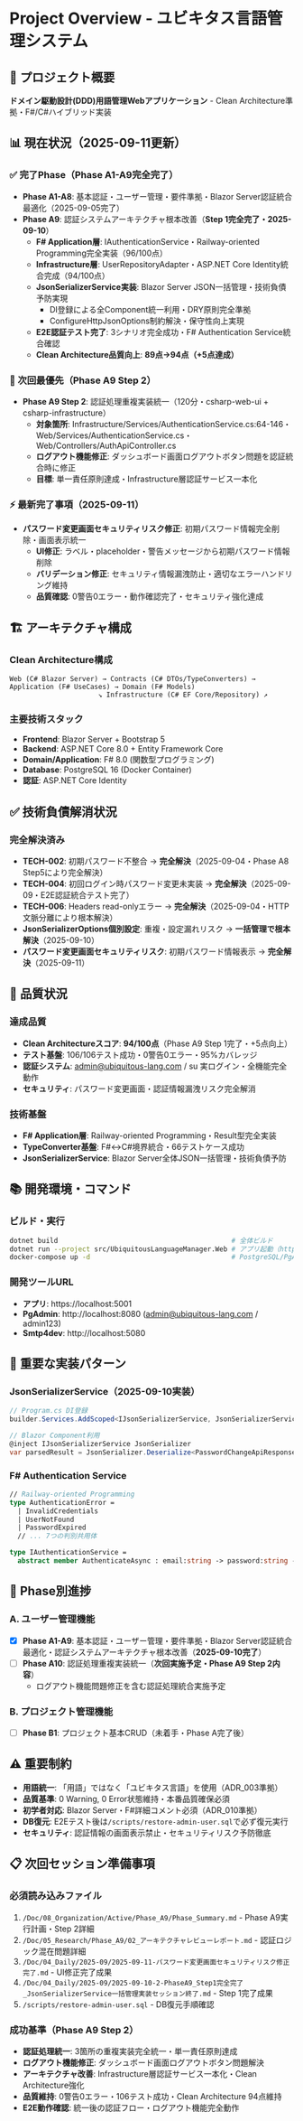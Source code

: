 # Project Overview - ユビキタス言語管理システム

## 🎯 プロジェクト概要
**ドメイン駆動設計(DDD)用語管理Webアプリケーション** - Clean Architecture準拠・F#/C#ハイブリッド実装

## 📊 現在状況（2025-09-11更新）

### ✅ 完了Phase（Phase A1-A9完全完了）
- **Phase A1-A8**: 基本認証・ユーザー管理・要件準拠・Blazor Server認証統合最適化（2025-09-05完了）
- **Phase A9**: 認証システムアーキテクチャ根本改善（**Step 1完全完了・2025-09-10**）
  - **F# Application層**: IAuthenticationService・Railway-oriented Programming完全実装（96/100点）
  - **Infrastructure層**: UserRepositoryAdapter・ASP.NET Core Identity統合完成（94/100点）
  - **JsonSerializerService実装**: Blazor Server JSON一括管理・技術負債予防実現
    - DI登録による全Component統一利用・DRY原則完全準拠
    - ConfigureHttpJsonOptions制約解決・保守性向上実現
  - **E2E認証テスト完了**: 3シナリオ完全成功・F# Authentication Service統合確認
  - **Clean Architecture品質向上**: **89点→94点（+5点達成）**

### 🔴 次回最優先（Phase A9 Step 2）
- **Phase A9 Step 2**: 認証処理重複実装統一（120分・csharp-web-ui + csharp-infrastructure）
  - **対象箇所**: Infrastructure/Services/AuthenticationService.cs:64-146・Web/Services/AuthenticationService.cs・Web/Controllers/AuthApiController.cs
  - **ログアウト機能修正**: ダッシュボード画面ログアウトボタン問題を認証統合時に修正
  - **目標**: 単一責任原則達成・Infrastructure層認証サービス一本化

### ⚡ 最新完了事項（2025-09-11）
- **パスワード変更画面セキュリティリスク修正**: 初期パスワード情報完全削除・画面表示統一
  - **UI修正**: ラベル・placeholder・警告メッセージから初期パスワード情報削除
  - **バリデーション修正**: セキュリティ情報漏洩防止・適切なエラーハンドリング維持
  - **品質確認**: 0警告0エラー・動作確認完了・セキュリティ強化達成

## 🏗 アーキテクチャ構成

### Clean Architecture構成
```
Web (C# Blazor Server) → Contracts (C# DTOs/TypeConverters) → Application (F# UseCases) → Domain (F# Models)
                      ↘ Infrastructure (C# EF Core/Repository) ↗
```

### 主要技術スタック
- **Frontend**: Blazor Server + Bootstrap 5
- **Backend**: ASP.NET Core 8.0 + Entity Framework Core
- **Domain/Application**: F# 8.0 (関数型プログラミング)
- **Database**: PostgreSQL 16 (Docker Container)
- **認証**: ASP.NET Core Identity

## ✅ 技術負債解消状況

### 完全解決済み
- **TECH-002**: 初期パスワード不整合 → **完全解決**（2025-09-04・Phase A8 Step5により完全解決）
- **TECH-004**: 初回ログイン時パスワード変更未実装 → **完全解決**（2025-09-09・E2E認証統合テスト完了）
- **TECH-006**: Headers read-onlyエラー → **完全解決**（2025-09-04・HTTP文脈分離により根本解決）
- **JsonSerializerOptions個別設定**: 重複・設定漏れリスク → **一括管理で根本解決**（2025-09-10）
- **パスワード変更画面セキュリティリスク**: 初期パスワード情報表示 → **完全解決**（2025-09-11）

## 🎯 品質状況

### 達成品質
- **Clean Architectureスコア**: **94/100点**（Phase A9 Step 1完了・+5点向上）
- **テスト基盤**: 106/106テスト成功・0警告0エラー・95%カバレッジ
- **認証システム**: admin@ubiquitous-lang.com / su 実ログイン・全機能完全動作
- **セキュリティ**: パスワード変更画面・認証情報漏洩リスク完全解消

### 技術基盤
- **F# Application層**: Railway-oriented Programming・Result型完全実装
- **TypeConverter基盤**: F#↔C#境界統合・66テストケース成功
- **JsonSerializerService**: Blazor Server全体JSON一括管理・技術負債予防

## 📚 開発環境・コマンド

### ビルド・実行
```bash
dotnet build                                           # 全体ビルド
dotnet run --project src/UbiquitousLanguageManager.Web # アプリ起動（https://localhost:5001）
docker-compose up -d                                   # PostgreSQL/PgAdmin/Smtp4dev起動
```

### 開発ツールURL
- **アプリ**: https://localhost:5001
- **PgAdmin**: http://localhost:8080 (admin@ubiquitous-lang.com / admin123)
- **Smtp4dev**: http://localhost:5080

## 🔧 重要な実装パターン

### JsonSerializerService（2025-09-10実装）
```csharp
// Program.cs DI登録
builder.Services.AddScoped<IJsonSerializerService, JsonSerializerService>();

// Blazor Component利用
@inject IJsonSerializerService JsonSerializer
var parsedResult = JsonSerializer.Deserialize<PasswordChangeApiResponse>(resultJson);
```

### F# Authentication Service
```fsharp
// Railway-oriented Programming
type AuthenticationError = 
  | InvalidCredentials
  | UserNotFound
  | PasswordExpired
  // ... 7つの判別共用体

type IAuthenticationService =
  abstract member AuthenticateAsync : email:string -> password:string -> Task<Result<AuthenticationResult, AuthenticationError>>
```

## 🎯 Phase別進捗

### A. ユーザー管理機能
- [x] **Phase A1-A9**: 基本認証・ユーザー管理・要件準拠・Blazor Server認証統合最適化・認証システムアーキテクチャ根本改善（**2025-09-10完了**）
- [ ] **Phase A10**: 認証処理重複実装統一（**次回実施予定・Phase A9 Step 2内容**）
  - ログアウト機能問題修正を含む認証処理統合実施予定

### B. プロジェクト管理機能
- [ ] **Phase B1**: プロジェクト基本CRUD（未着手・Phase A完了後）

## ⚠️ 重要制約

- **用語統一**: 「用語」ではなく「ユビキタス言語」を使用（ADR_003準拠）
- **品質基準**: 0 Warning, 0 Error状態維持・本番品質確保必須
- **初学者対応**: Blazor Server・F#詳細コメント必須（ADR_010準拠）
- **DB復元**: E2Eテスト後は`/scripts/restore-admin-user.sql`で必ず復元実行
- **セキュリティ**: 認証情報の画面表示禁止・セキュリティリスク予防徹底

## 📋 次回セッション準備事項

### 必須読み込みファイル
1. `/Doc/08_Organization/Active/Phase_A9/Phase_Summary.md` - Phase A9実行計画・Step 2詳細
2. `/Doc/05_Research/Phase_A9/02_アーキテクチャレビューレポート.md` - 認証ロジック混在問題詳細
3. `/Doc/04_Daily/2025-09/2025-09-11-パスワード変更画面セキュリティリスク修正完了.md` - UI修正完了成果
4. `/Doc/04_Daily/2025-09/2025-09-10-2-PhaseA9_Step1完全完了_JsonSerializerService一括管理実装セッション終了.md` - Step 1完了成果
5. `/scripts/restore-admin-user.sql` - DB復元手順確認

### 成功基準（Phase A9 Step 2）
- **認証処理統一**: 3箇所の重複実装完全統一・単一責任原則達成
- **ログアウト機能修正**: ダッシュボード画面ログアウトボタン問題解決
- **アーキテクチャ改善**: Infrastructure層認証サービス一本化・Clean Architecture強化
- **品質維持**: 0警告0エラー・106テスト成功・Clean Architecture 94点維持
- **E2E動作確認**: 統一後の認証フロー・ログアウト機能完全動作
